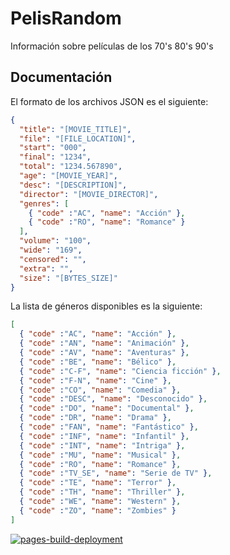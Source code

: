 # PelisRandom

Información sobre películas de los 70's 80's 90's

## Documentación

El formato de los archivos JSON es el siguiente:

```json
{
  "title": "[MOVIE_TITLE]",
  "file": "[FILE_LOCATION]",
  "start": "000",
  "final": "1234",
  "total": "1234.567890",
  "age": "[MOVIE_YEAR]",
  "desc": "[DESCRIPTION]",
  "director": "[MOVIE_DIRECTOR]",
  "genres": [
    { "code" :"AC", "name": "Acción" },
    { "code" :"RO", "name": "Romance" }
  ],
  "volume": "100",
  "wide": "169",
  "censored": "",
  "extra": "",
  "size": "[BYTES_SIZE]"
}
```

La lista de géneros disponibles es la siguiente:

```json
[
  { "code" :"AC", "name": "Acción" },
  { "code" :"AN", "name": "Animación" },
  { "code" :"AV", "name": "Aventuras" },
  { "code" :"BE", "name": "Bélico" },
  { "code" :"C-F", "name": "Ciencia ficción" },
  { "code" :"F-N", "name": "Cine" },
  { "code" :"CO", "name": "Comedia" },
  { "code" :"DESC", "name": "Desconocido" },
  { "code" :"DO", "name": "Documental" },
  { "code" :"DR", "name": "Drama" },
  { "code" :"FAN", "name": "Fantástico" },
  { "code" :"INF", "name": "Infantil" },
  { "code" :"INT", "name": "Intriga" },
  { "code" :"MU", "name": "Musical" },
  { "code" :"RO", "name": "Romance" },
  { "code" :"TV_SE", "name": "Serie de TV" },
  { "code" :"TE", "name": "Terror" },
  { "code" :"TH", "name": "Thriller" },
  { "code" :"WE", "name": "Western" },
  { "code" :"ZO", "name": "Zombies" }
]
```
[![pages-build-deployment](https://github.com/FrangaL/PelisRandom/actions/workflows/pages/pages-build-deployment/badge.svg)](https://github.com/FrangaL/PelisRandom/actions/workflows/pages/pages-build-deployment)
